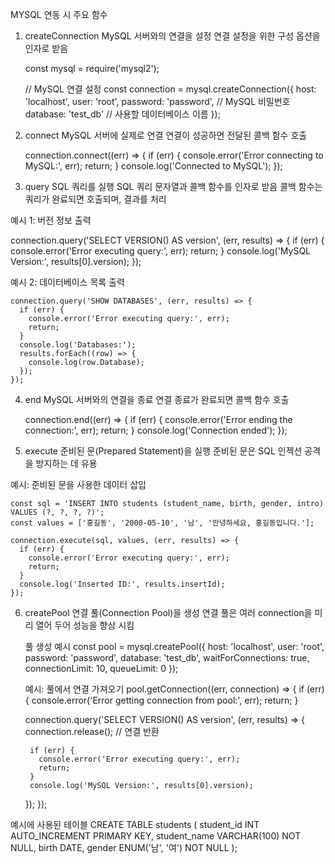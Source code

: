 MYSQL 연동 시 주요 함수

1. createConnection
  MySQL 서버와의 연결을 설정
  연결 설정을 위한 구성 옵션을 인자로 받음

    const mysql = require('mysql2');

    // MySQL 연결 설정
    const connection = mysql.createConnection({
      host: 'localhost',
      user: 'root',
      password: 'password',  // MySQL 비밀번호
      database: 'test_db'    // 사용할 데이터베이스 이름
    });


2. connect
  MySQL 서버에 실제로 연결
  연결이 성공하면 전달된 콜백 함수 호출

    connection.connect((err) => {
      if (err) {
        console.error('Error connecting to MySQL:', err);
        return;
      }
      console.log('Connected to MySQL');
    });


3. query
  SQL 쿼리를 실행
  SQL 쿼리 문자열과 콜백 함수를 인자로 받음
  콜백 함수는 쿼리가 완료되면 호출되며, 결과를 처리

  예시 1: 버전 정보 출력

  connection.query('SELECT VERSION() AS version', (err, results) => {
    if (err) {
      console.error('Error executing query:', err);
      return;
    }
    console.log('MySQL Version:', results[0].version);
  });

  예시 2: 데이터베이스 목록 출력

    connection.query('SHOW DATABASES', (err, results) => {
      if (err) {
        console.error('Error executing query:', err);
        return;
      }
      console.log('Databases:');
      results.forEach((row) => {
        console.log(row.Database);
      });
    });


4. end
  MySQL 서버와의 연결을 종료
  연결 종료가 완료되면 콜백 함수 호출

    connection.end((err) => {
      if (err) {
        console.error('Error ending the connection:', err);
        return;
      }
      console.log('Connection ended');
    });


5. execute
  준비된 문(Prepared Statement)을 실행
  준비된 문은 SQL 인젝션 공격을 방지하는 데 유용

  예시: 준비된 문을 사용한 데이터 삽입

    const sql = 'INSERT INTO students (student_name, birth, gender, intro) VALUES (?, ?, ?, ?)';
    const values = ['홍길동', '2000-05-10', '남', '안녕하세요, 홍길동입니다.'];

    connection.execute(sql, values, (err, results) => {
      if (err) {
        console.error('Error executing query:', err);
        return;
      }
      console.log('Inserted ID:', results.insertId);
    });


6. createPool
  연결 풀(Connection Pool)을 생성
  연결 풀은 여러 connection을 미리 열어 두어 성능을 향상 시킴

    풀 생성 예시
    const pool = mysql.createPool({
      host: 'localhost',
      user: 'root',
      password: 'password',
      database: 'test_db',
      waitForConnections: true,
      connectionLimit: 10,
      queueLimit: 0
    });

    예시: 풀에서 연결 가져오기
    pool.getConnection((err, connection) => {
      if (err) {
        console.error('Error getting connection from pool:', err);
        return;
      }

      connection.query('SELECT VERSION() AS version', (err, results) => {
        connection.release();  // 연결 반환

        if (err) {
          console.error('Error executing query:', err);
          return;
        }
        console.log('MySQL Version:', results[0].version);
      });
    });


예시에 사용된 테이블
CREATE TABLE students (
    student_id INT AUTO_INCREMENT PRIMARY KEY,
    student_name VARCHAR(100) NOT NULL,
    birth DATE,
    gender ENUM('남', '여') NOT NULL
);
